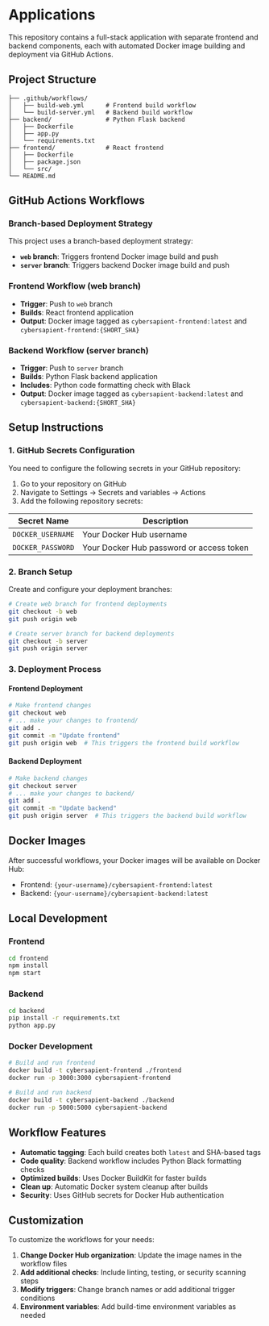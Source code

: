 # Applications

This repository contains a full-stack application with separate frontend and backend components, each with automated Docker image building and deployment via GitHub Actions.

## Project Structure

```
├── .github/workflows/
│   ├── build-web.yml      # Frontend build workflow
│   └── build-server.yml   # Backend build workflow
├── backend/               # Python Flask backend
│   ├── Dockerfile
│   ├── app.py
│   └── requirements.txt
├── frontend/              # React frontend
│   ├── Dockerfile
│   ├── package.json
│   └── src/
└── README.md
```

## GitHub Actions Workflows

### Branch-based Deployment Strategy

This project uses a branch-based deployment strategy:

- **`web` branch**: Triggers frontend Docker image build and push
- **`server` branch**: Triggers backend Docker image build and push

### Frontend Workflow (web branch)

- **Trigger**: Push to `web` branch
- **Builds**: React frontend application
- **Output**: Docker image tagged as `cybersapient-frontend:latest` and `cybersapient-frontend:{SHORT_SHA}`

### Backend Workflow (server branch)

- **Trigger**: Push to `server` branch
- **Builds**: Python Flask backend application
- **Includes**: Python code formatting check with Black
- **Output**: Docker image tagged as `cybersapient-backend:latest` and `cybersapient-backend:{SHORT_SHA}`

## Setup Instructions

### 1. GitHub Secrets Configuration

You need to configure the following secrets in your GitHub repository:

1. Go to your repository on GitHub
2. Navigate to Settings → Secrets and variables → Actions
3. Add the following repository secrets:

| Secret Name | Description |
|-------------|-------------|
| `DOCKER_USERNAME` | Your Docker Hub username |
| `DOCKER_PASSWORD` | Your Docker Hub password or access token |

### 2. Branch Setup

Create and configure your deployment branches:

```bash
# Create web branch for frontend deployments
git checkout -b web
git push origin web

# Create server branch for backend deployments
git checkout -b server
git push origin server
```

### 3. Deployment Process

#### Frontend Deployment
```bash
# Make frontend changes
git checkout web
# ... make your changes to frontend/
git add .
git commit -m "Update frontend"
git push origin web  # This triggers the frontend build workflow
```

#### Backend Deployment
```bash
# Make backend changes
git checkout server
# ... make your changes to backend/
git add .
git commit -m "Update backend"
git push origin server  # This triggers the backend build workflow
```

## Docker Images

After successful workflows, your Docker images will be available on Docker Hub:

- Frontend: `{your-username}/cybersapient-frontend:latest`
- Backend: `{your-username}/cybersapient-backend:latest`

## Local Development

### Frontend
```bash
cd frontend
npm install
npm start
```

### Backend
```bash
cd backend
pip install -r requirements.txt
python app.py
```

### Docker Development
```bash
# Build and run frontend
docker build -t cybersapient-frontend ./frontend
docker run -p 3000:3000 cybersapient-frontend

# Build and run backend
docker build -t cybersapient-backend ./backend
docker run -p 5000:5000 cybersapient-backend
```

## Workflow Features

- **Automatic tagging**: Each build creates both `latest` and SHA-based tags
- **Code quality**: Backend workflow includes Python Black formatting checks
- **Optimized builds**: Uses Docker BuildKit for faster builds
- **Clean up**: Automatic Docker system cleanup after builds
- **Security**: Uses GitHub secrets for Docker Hub authentication

## Customization

To customize the workflows for your needs:

1. **Change Docker Hub organization**: Update the image names in the workflow files
2. **Add additional checks**: Include linting, testing, or security scanning steps
3. **Modify triggers**: Change branch names or add additional trigger conditions
4. **Environment variables**: Add build-time environment variables as needed